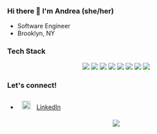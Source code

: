### Hi there 👋 I'm Andrea (she/her)
* Software Engineer
* Brooklyn, NY

### Tech Stack
<!-- <img style="margin: 10px" src="https://cdn.worldvectorlogo.com/logos/javascript-1.svg" alt="JavaScript" height="18" /> JavaScript | <img style="margin: 20px" src="https://cdn.worldvectorlogo.com/logos/react-2.svg" alt="React" height="18" /> React | <img style="margin: 20px" src="https://cdn.worldvectorlogo.com/logos/redux.svg" alt="Redux" height="18" /> Redux | <img style="margin: 20px" src="https://cdn.worldvectorlogo.com/logos/react-2.svg" alt="Express" height="18" /> Express | <img style="margin: 20px" src="https://cdn.worldvectorlogo.com/logos/postgresql.svg" alt="PostgreSQL" height="18" /> PostgreSQL | <img style="margin: 20px" src="https://cdn.worldvectorlogo.com/logos/firebase-1.svg" alt="firebase" height="18" /> Cloud Firebase | <img style="margin: 10px" src="https://cdn.worldvectorlogo.com/logos/html-1.svg" alt="HTML5" height="18" /> HTML5 | <img style="margin: 20px" src="https://cdn.worldvectorlogo.com/logos/css-3.svg" alt="CSS" height="18" /> CSS | <img style="margin: 20px" src="https://cdn.worldvectorlogo.com/logos/tailwind-css-2.svg" alt="TailwindCSS" height="18" /> TailwindCSS -->

<div display="flex" align="center">
  <img src="https://img.shields.io/badge/code-JavaScript-teal?style=plastic&logo=javascript&logoColor=white&color=dbba4d"/>
  <img src="https://img.shields.io/badge/backend-HTML5-purple?style=plastic&logo=html5&logoColor=white&color=2bbc8a"/>
  <img src="https://img.shields.io/badge/backend-CSS3-purple?style=plastic&logo=css3&logoColor=white&color=2bbc8a"/>
  <img src="https://img.shields.io/badge/frontend-React-teal?style=plastic&logo=react&logoColor=white&color=2bbc8a"/>
  <img src="https://img.shields.io/badge/frontend-Redux-teal?style=plastic&logo=redux&logoColor=white&color=2bbc8a"/>
  <img src="https://img.shields.io/badge/backend-Express-purple?style=plastic&logo=express&logoColor=white&color=980acc"/>
  <img src="https://img.shields.io/badge/backend-PostgreSQL-purple?style=plastic&logo=postgreSQL&logoColor=white&color=980acc"/>
  <img src="https://img.shields.io/badge/backend-Firebase-purple?style=plastic&logo=firebase&logoColor=white&color=980acc"/>
</div>

### Let's connect!
* <img style="margin: 10px" src="https://cdn.worldvectorlogo.com/logos/linkedin-icon-2.svg" alt="Tailwind" height="20" /> [LinkedIn](http://linkedin.com/in/khanandrea)

<div align="center">
<img src="https://github-readme-stats.vercel.app/api?username=coollikeabreeze&theme=slateorange" />
 </div>

<!--
**coollikeabreeze/coollikeabreeze** is a ✨ _special_ ✨ repository because its `README.md` (this file) appears on your GitHub profile.

Here are some ideas to get you started:

- 🔭 I’m currently working on ...
- 🌱 I’m currently learning ...
- 👯 I’m looking to collaborate on ...
- 🤔 I’m looking for help with ...
- 💬 Ask me about ...
- 📫 How to reach me: ...
- 😄 Pronouns: ...
- ⚡ Fun fact: ...
-->
